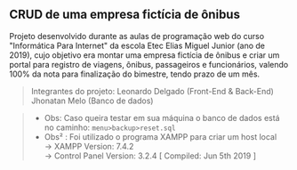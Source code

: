 ## CRUD de uma empresa fictícia de ônibus
Projeto desenvolvido durante as aulas de programação web do curso "Informática Para Internet" da escola Etec Elias Miguel Junior (ano de 2019), cujo objetivo era montar uma empresa fictícia de ônibus e criar um portal para registro de viagens, ônibus, passageiros e funcionários, valendo 100% da nota para finalização do bimestre, tendo prazo de um mês.

> Integrantes do projeto:
> Leonardo Delgado (Front-End & Back-End)
> Jhonatan Melo (Banco de dados)


> * Obs: Caso queira testar em sua máquina o banco de dados está no caminho: `menu>backup>reset.sql`
> * Obs² : Foi utilizado o programa XAMPP para criar um host local <br>
>     -> XAMPP Version: 7.4.2 <br>
>     -> Control Panel Version: 3.2.4  [ Compiled: Jun 5th 2019 ]
